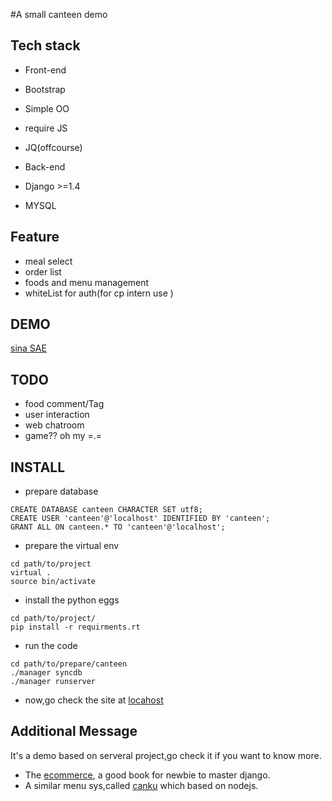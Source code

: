 #A small canteen demo


Tech stack
-----------
- Front-end
 - Bootstrap
 - Simple OO
 - require JS
 - JQ(offcourse)

- Back-end
 - Django >=1.4
 - MYSQL

Feature
-------
- meal select
- order list
- foods and menu management
- whiteList for auth(for cp intern use )

DEMO
----
[sina SAE][4]

TODO
----
- food comment/Tag
- user interaction
- web chatroom
- game?? oh my =.=

INSTALL
-------
- prepare database

```mysql
CREATE DATABASE canteen CHARACTER SET utf8;
CREATE USER 'canteen'@'localhost' IDENTIFIED BY 'canteen';
GRANT ALL ON canteen.* TO 'canteen'@'localhost';
```  
- prepare the virtual env

```shell
cd path/to/project
virtual .
source bin/activate
```
- install the python eggs

```shell
cd path/to/project/
pip install -r requirments.rt
```
- run the code

```shell
cd path/to/prepare/canteen
./manager syncdb
./manager runserver
```
- now,go check the site at [locahost][3]

Additional Message
------------------
It's a demo based on serveral project,go check it if you want to know more.

- The [ecommerce][1], a good book for newbie to master django.
- A similar menu sys,called [canku][2] which based on nodejs.


[1]: http://www.amazon.com/Beginning-Django-E-Commerce-Experts-Development/dp/1430225351
[2]: https://github.com/willerce/aidingcan
[3]: http://localhost:8000
[4]: http://zhkzyth2.sinaapp.com/
